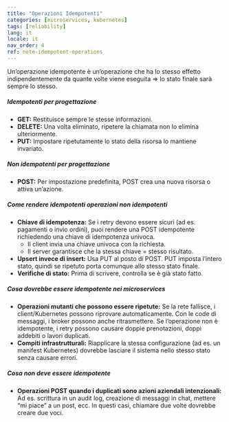 ```yaml
---
title: "Operazioni Idempotenti"
categories: [microservices, kubernetes]
tags: [reliability]
lang: it
locale: it
nav_order: 4
ref: note-idempotent-operations
---
```

Un’operazione idempotente è un’operazione che ha lo stesso effetto indipendentemente da quante volte viene eseguita ⇒ lo stato finale sarà sempre lo stesso.  

##### Idempotenti per progettazione
- **GET:** Restituisce sempre le stesse informazioni.  
- **DELETE:** Una volta eliminato, ripetere la chiamata non lo elimina ulteriormente.  
- **PUT:** Impostare ripetutamente lo stato della risorsa lo mantiene invariato.  

##### Non idempotenti per progettazione
- **POST:** Per impostazione predefinita, POST crea una nuova risorsa o attiva un’azione.  

##### Come rendere idempotenti operazioni non idempotenti
- **Chiave di idempotenza:** Se i retry devono essere sicuri (ad es. pagamenti o invio ordini), puoi rendere una POST idempotente richiedendo una chiave di idempotenza univoca.  
    - Il client invia una chiave univoca con la richiesta.  
    - Il server garantisce che la stessa chiave = stesso risultato.  
- **Upsert invece di insert:** Usa PUT al posto di POST. PUT imposta l’intero stato, quindi se ripetuto porta comunque allo stesso stato finale.  
- **Verifiche di stato:** Prima di scrivere, controlla se è già stato fatto.  

##### Cosa dovrebbe essere idempotente nei microservices
- **Operazioni mutanti che possono essere ripetute:** Se la rete fallisce, i client/Kubernetes possono riprovare automaticamente. Con le code di messaggi, i broker possono anche ritrasmettere. Se l’operazione non è idempotente, i retry possono causare doppie prenotazioni, doppi addebiti o lavori duplicati.  
- **Compiti infrastrutturali:** Riapplicare la stessa configurazione (ad es. un manifest Kubernetes) dovrebbe lasciare il sistema nello stesso stato senza causare errori.  

##### Cosa non deve essere idempotente
- **Operazioni POST quando i duplicati sono azioni aziendali intenzionali:** Ad es. scrittura in un audit log, creazione di messaggi in chat, mettere “mi piace” a un post, ecc. In questi casi, chiamare due volte dovrebbe creare due voci.  